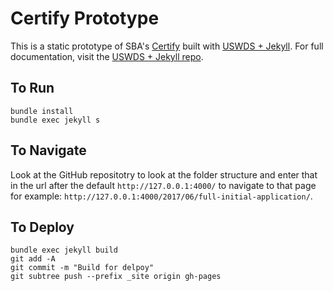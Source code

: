# Certify Prototype

This is a static prototype of SBA's [Certify](https://certify.sba.gov) built with [USWDS + Jekyll](http://www.jaredcunha.com/uswds-jekyll/). For full documentation, visit the [USWDS + Jekyll repo](http://www.jaredcunha.com/uswds-jekyll/).

## To Run

```
bundle install
bundle exec jekyll s
```

## To Navigate

Look at the GitHub repositotry to look at the folder structure and enter that in the url after the default `http://127.0.0.1:4000/` to navigate to that page for example: `http://127.0.0.1:4000/2017/06/full-initial-application/`.

## To Deploy
```
bundle exec jekyll build
git add -A
git commit -m "Build for delpoy"
git subtree push --prefix _site origin gh-pages
```
